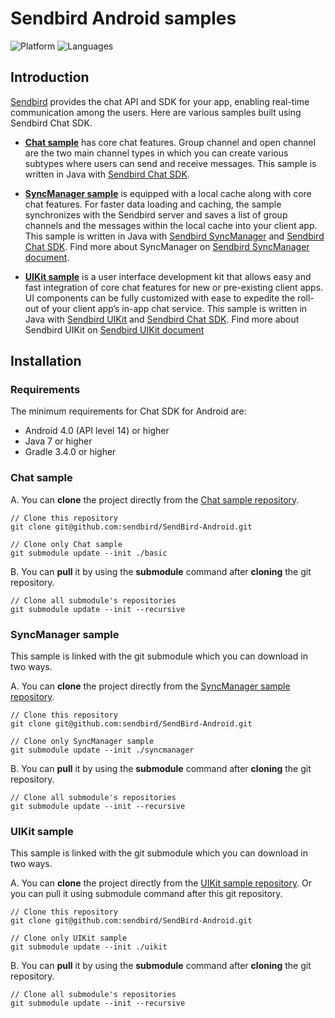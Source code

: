 # Sendbird Android samples
![Platform](https://img.shields.io/badge/platform-ANDROID-orange.svg)
![Languages](https://img.shields.io/badge/language-JAVA-orange.svg)

## Introduction

[Sendbird](https://sendbird.com) provides the chat API and SDK for your app, enabling real-time communication among the users. Here are various samples built using Sendbird Chat SDK.

- [**Chat sample**](#chat-sample) has core chat features. Group channel and open channel are the two main channel types in which you can create various subtypes where users can send and receive messages. This sample is written in Java with [Sendbird Chat SDK](https://github.com/sendbird/SendBird-SDK-Android/tree/master/com/sendbird/sdk/sendbird-android-sdk).

- [**SyncManager sample**](#syncmanager-sample) is equipped with a local cache along with core chat features. For faster data loading and caching, the sample synchronizes with the Sendbird server and saves a list of group channels and the messages within the local cache into your client app. This sample is written in Java with [Sendbird SyncManager](https://github.com/sendbird/sendbird-syncmanager-android) and [Sendbird Chat SDK](https://github.com/sendbird/SendBird-SDK-Android/tree/master/com/sendbird/sdk/sendbird-android-sdk). Find more about SyncManager on [Sendbird SyncManager document](https://docs.sendbird.com/ios/sync_manager_getting_started).

- [**UIKit sample**](#uikit-sample) is a user interface development kit that allows easy and fast integration of core chat features for new or pre-existing client apps. UI components can be fully customized with ease to expedite the roll-out of your client app’s in-app chat service. This sample is written in Java with [Sendbird UIKit](https://github.com/sendbird/SendBird-Android/tree/master/uikit) and [Sendbird Chat SDK](https://github.com/sendbird/SendBird-SDK-Android/tree/master/com/sendbird/sdk/sendbird-android-sdk). Find more about Sendbird UIKit on [Sendbird UIKit document](https://docs.sendbird.com/android/ui_kit_getting_started)

## Installation

### Requirements

The minimum requirements for Chat SDK for Android are:
* Android 4.0 (API level 14) or higher
* Java 7 or higher
* Gradle 3.4.0 or higher

### Chat sample

A. You can **clone** the project directly from the [Chat sample repository](https://github.com/sendbird/SendBird-Android). 

```
// Clone this repository
git clone git@github.com:sendbird/SendBird-Android.git  

// Clone only Chat sample
git submodule update --init ./basic
```

B. You can **pull** it by using the **submodule** command after **cloning** the git repository.

```
// Clone all submodule's repositories
git submodule update --init --recursive    
```


### SyncManager sample

This sample is linked with the git submodule which you can download in two ways. 

A. You can **clone** the project directly from the [SyncManager sample repository](https://github.com/sendbird/SendBird-Android/tree/master/syncmanager).

```
// Clone this repository
git clone git@github.com:sendbird/SendBird-Android.git

// Clone only SyncManager sample
git submodule update --init ./syncmanager
```

B. You can **pull** it by using the **submodule** command after **cloning** the git repository.

```
// Clone all submodule's repositories
git submodule update --init --recursive    
```

### UIKit sample

This sample is linked with the git submodule which you can download in two ways. 

A. You can **clone** the project directly from the [UIKit sample repository](https://github.com/sendbird/SendBird-Android/tree/master/uikit). Or you can pull it using submodule command after this git repository.

```
// Clone this repository
git clone git@github.com:sendbird/SendBird-Android.git

// Clone only UIKit sample
git submodule update --init ./uikit
```

B. You can **pull** it by using the **submodule** command after **cloning** the git repository.

```
// Clone all submodule's repositories
git submodule update --init --recursive    
```
